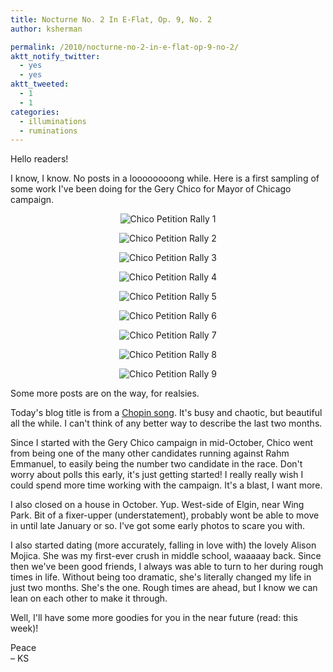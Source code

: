 ```yaml
---
title: Nocturne No. 2 In E-Flat, Op. 9, No. 2
author: ksherman

permalink: /2010/nocturne-no-2-in-e-flat-op-9-no-2/
aktt_notify_twitter:
  - yes
  - yes
aktt_tweeted:
  - 1
  - 1
categories:
  - illuminations
  - ruminations
---
```

Hello readers!

I know, I know. No posts in a loooooooong while. Here is a first sampling of some work I've been doing for the Gery Chico for Mayor of Chicago campaign.

<p style="text-align: center;">
  <img src="https://s3-us-west-2.amazonaws.com/assets.kshermphoto.com/2010PostsImages/12-DEC/ChicoPetitionRally-1.jpg" alt="Chico Petition Rally 1" />
</p>

<p style="text-align: center;">
  <img src="https://s3-us-west-2.amazonaws.com/assets.kshermphoto.com/2010PostsImages/12-DEC/ChicoPetitionRally-2.jpg" alt="Chico Petition Rally 2" />
</p>

<p style="text-align: center;">
  <img src="https://s3-us-west-2.amazonaws.com/assets.kshermphoto.com/2010PostsImages/12-DEC/ChicoPetitionRally-3.jpg" alt="Chico Petition Rally 3" />
</p>

<p style="text-align: center;">
  <img src="https://s3-us-west-2.amazonaws.com/assets.kshermphoto.com/2010PostsImages/12-DEC/ChicoPetitionRally-4.jpg" alt="Chico Petition Rally 4" />
</p>

<p style="text-align: center;">
  <img src="https://s3-us-west-2.amazonaws.com/assets.kshermphoto.com/2010PostsImages/12-DEC/ChicoPetitionRally-5.jpg" alt="Chico Petition Rally 5" />
</p>

<p style="text-align: center;">
  <img src="https://s3-us-west-2.amazonaws.com/assets.kshermphoto.com/2010PostsImages/12-DEC/ChicoPetitionRally-6.jpg" alt="Chico Petition Rally 6" />
</p>

<p style="text-align: center;">
  <img src="https://s3-us-west-2.amazonaws.com/assets.kshermphoto.com/2010PostsImages/12-DEC/ChicoPetitionRally-7.jpg" alt="Chico Petition Rally 7" />
</p>

<p style="text-align: center;">
  <img src="https://s3-us-west-2.amazonaws.com/assets.kshermphoto.com/2010PostsImages/12-DEC/ChicoPetitionRally-8.jpg" alt="Chico Petition Rally 8" />
</p>

<p style="text-align: center;">
  <img src="https://s3-us-west-2.amazonaws.com/assets.kshermphoto.com/2010PostsImages/12-DEC/ChicoPetitionRally-9.jpg" alt="Chico Petition Rally 9" />
</p>

Some more posts are on the way, for realsies.

Today's blog title is from a <a href="http://www.youtube.com/watch?v=YGRO05WcNDk" target="_blank">Chopin song</a>. It's busy and chaotic, but beautiful all the while. I can't think of any better way to describe the last two months.

Since I started with the Gery Chico campaign in mid-October, Chico went from being one of the many other candidates running against Rahm Emmanuel, to easily being the number two candidate in the race. Don't worry about polls this early, it's just getting started! I really really wish I could spend more time working with the campaign. It's a blast, I want more.

I also closed on a house in October. Yup. West-side of Elgin, near Wing Park. Bit of a fixer-upper (understatement), probably wont be able to move in until late January or so. I've got some early photos to scare you with.

I also started dating (more accurately, falling in love with) the lovely Alison Mojica. She was my first-ever crush in middle school, waaaaay back. Since then we've been good friends, I always was able to turn to her during rough times in life. Without being too dramatic, she's literally changed my life in just two months. She's the one. Rough times are ahead, but I know we can lean on each other to make it through.

Well, I'll have some more goodies for you in the near future (read: this week)!

Peace  
– KS